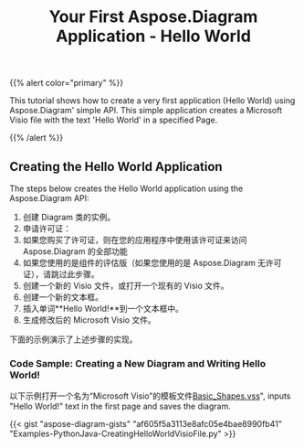 ﻿---
title: Your First Aspose.Diagram Application - Hello World
type: docs
weight: 30
url: /zh/python-java/your-first-aspose-diagram-application-hello-world/
description: 本页介绍如何使用 Aspose.Diagram 库创建第一个应用程序。
---
{{% alert color="primary" %}}

This tutorial shows how to create a very first application (Hello World) using Aspose.Diagram' simple API. This simple application creates a Microsoft Visio file with the text 'Hello World' in a specified Page.

{{% /alert %}}

## **Creating the Hello World Application**

The steps below creates the Hello World application using the Aspose.Diagram API:

1. 创建 Diagram 类的实例。
1. 申请许可证：
 1. 如果您购买了许可证，则在您的应用程序中使用该许可证来访问 Aspose.Diagram 的全部功能
1. 如果您使用的是组件的评估版（如果您使用的是 Aspose.Diagram 无许可证），请跳过此步骤。
1. 创建一个新的 Visio 文件，或打开一个现有的 Visio 文件。
1. 创建一个新的文本框。
1. 插入单词**Hello World!**到一个文本框中。
1. 生成修改后的 Microsoft Visio 文件。

下面的示例演示了上述步骤的实现。

### **Code Sample: Creating a New Diagram and Writing Hello World!**

以下示例打开一个名为“Microsoft Visio”的模板文件[Basic_Shapes.vss](Basic_Shapes.vss)", inputs "Hello World!" text in the first page and saves the diagram.

{{< gist "aspose-diagram-gists" "af605f5a3113e8afc05e4bae8990fb41" "Examples-PythonJava-CreatingHelloWorldVisioFile.py" >}}
